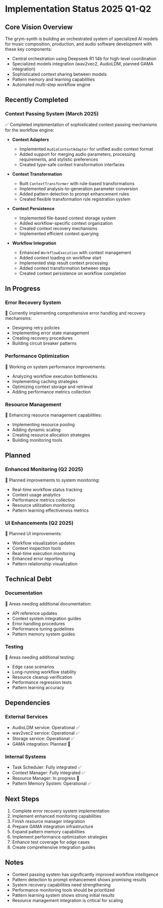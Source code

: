 # Implementation Status 2025 Q1-Q2

## Core Vision Overview

The grym-synth is building an orchestrated system of specialized AI models for music composition, production, and audio software development with these key components:

- Central orchestration using Deepseek R1 14b for high-level coordination
- Specialized models integration (wav2vec2, AudioLDM, planned GAMA integration)
- Sophisticated context sharing between models
- Pattern memory and learning capabilities
- Automated multi-step workflow engine

## Recently Completed

### Context Passing System (March 2025)
✅ Completed implementation of sophisticated context passing mechanisms for the workflow engine:

- **Context Adapters**
  - Implemented `AudioContextAdapter` for unified audio context format
  - Added support for merging audio parameters, processing requirements, and stylistic preferences
  - Created type-safe context transformation interfaces

- **Context Transformation**
  - Built `ContextTransformer` with rule-based transformations
  - Implemented analysis-to-generation parameter conversion
  - Added pattern detection to prompt enhancement rules
  - Created flexible transformation rule registration system

- **Context Persistence**
  - Implemented file-based context storage system
  - Added workflow-specific context organization
  - Created context recovery mechanisms
  - Implemented efficient context querying

- **Workflow Integration**
  - Enhanced `WorkflowExecution` with context management
  - Added context loading on workflow start
  - Implemented step result context processing
  - Added context transformation between steps
  - Created context persistence on workflow completion

## In Progress

### Error Recovery System
🔄 Currently implementing comprehensive error handling and recovery mechanisms:
- Designing retry policies
- Implementing error state management
- Creating recovery procedures
- Building circuit breaker patterns

### Performance Optimization
🔄 Working on system performance improvements:
- Analyzing workflow execution bottlenecks
- Implementing caching strategies
- Optimizing context storage and retrieval
- Adding performance metrics collection

### Resource Management
🔄 Enhancing resource management capabilities:
- Implementing resource pooling
- Adding dynamic scaling
- Creating resource allocation strategies
- Building monitoring tools

## Planned

### Enhanced Monitoring (Q2 2025)
📅 Planned improvements to system monitoring:
- Real-time workflow status tracking
- Context usage analytics
- Performance metrics collection
- Resource utilization monitoring
- Pattern learning effectiveness metrics

### UI Enhancements (Q2 2025)
📅 Planned UI improvements:
- Workflow visualization updates
- Context inspection tools
- Real-time execution monitoring
- Enhanced error reporting
- Pattern relationship visualization

## Technical Debt

### Documentation
📝 Areas needing additional documentation:
- API reference updates
- Context system integration guides
- Error handling procedures
- Performance tuning guidelines
- Pattern memory system guides

### Testing
🧪 Areas needing additional testing:
- Edge case scenarios
- Long-running workflow stability
- Resource cleanup verification
- Performance regression tests
- Pattern learning accuracy

## Dependencies

### External Services
- AudioLDM service: Operational ✅
- wav2vec2 service: Operational ✅
- Storage service: Operational ✅
- GAMA integration: Planned 📅

### Internal Systems
- Task Scheduler: Fully integrated ✅
- Context Manager: Fully integrated ✅
- Resource Manager: In progress 🔄
- Pattern Memory System: Operational ✅

## Next Steps

1. Complete error recovery system implementation
2. Implement enhanced monitoring capabilities
3. Finish resource manager integration
4. Prepare GAMA integration infrastructure
5. Expand pattern memory capabilities
6. Implement performance optimization strategies
7. Enhance test coverage for edge cases
8. Create comprehensive integration guides

## Notes

- Context passing system has significantly improved workflow intelligence
- Pattern detection to prompt enhancement shows promising results
- System recovery capabilities need strengthening
- Performance monitoring tools should be prioritized
- Pattern learning system shows strong initial results
- Resource management integration is critical for scaling

